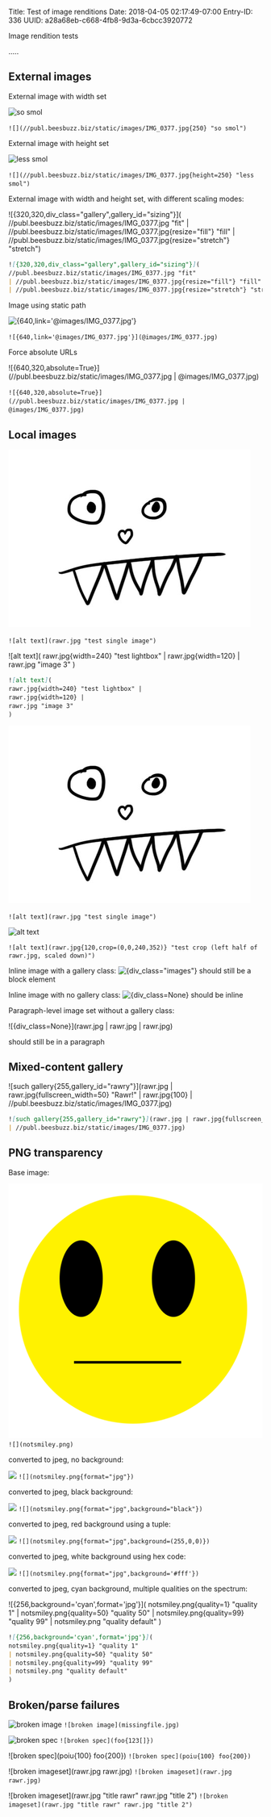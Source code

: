 Title: Test of image renditions
Date: 2018-04-05 02:17:49-07:00
Entry-ID: 336
UUID: a28a68eb-c668-4fb8-9d3a-6cbcc3920772

Image rendition tests

.....

## External images

External image with width set

![](//publ.beesbuzz.biz/static/images/IMG_0377.jpg{250} "so smol")

`![](//publ.beesbuzz.biz/static/images/IMG_0377.jpg{250} "so smol")`

External image with height set

![](//publ.beesbuzz.biz/static/images/IMG_0377.jpg{height=250} "less smol")

`![](//publ.beesbuzz.biz/static/images/IMG_0377.jpg{height=250} "less smol")`

External image with width and height set, with different scaling modes:

![{320,320,div_class="gallery",gallery_id="sizing"}](
//publ.beesbuzz.biz/static/images/IMG_0377.jpg "fit"
| //publ.beesbuzz.biz/static/images/IMG_0377.jpg{resize="fill"} "fill"
| //publ.beesbuzz.biz/static/images/IMG_0377.jpg{resize="stretch"} "stretch")

```markdown
![{320,320,div_class="gallery",gallery_id="sizing"}](
//publ.beesbuzz.biz/static/images/IMG_0377.jpg "fit"
| //publ.beesbuzz.biz/static/images/IMG_0377.jpg{resize="fill"} "fill"
| //publ.beesbuzz.biz/static/images/IMG_0377.jpg{resize="stretch"} "stretch")
```

Image using static path

![{640,link='@images/IMG_0377.jpg'}](@images/IMG_0377.jpg)

`![{640,link='@images/IMG_0377.jpg'}](@images/IMG_0377.jpg)`


Force absolute URLs

![{640,320,absolute=True}](//publ.beesbuzz.biz/static/images/IMG_0377.jpg | @images/IMG_0377.jpg)

`![{640,320,absolute=True}](//publ.beesbuzz.biz/static/images/IMG_0377.jpg | @images/IMG_0377.jpg)`


## Local images

![alt text](rawr.jpg "test single image")

`![alt text](rawr.jpg "test single image")`

![alt text](
rawr.jpg{width=240} "test lightbox" |
rawr.jpg{width=120} |
rawr.jpg "image 3"
)

```markdown
![alt text](
rawr.jpg{width=240} "test lightbox" |
rawr.jpg{width=120} |
rawr.jpg "image 3"
)
```

![alt text](rawr.jpg "test single image")

`![alt text](rawr.jpg "test single image")`

![alt text](rawr.jpg{120,crop=(0,0,240,352)} "test crop (left half of rawr.jpg, scaled down)")

```
![alt text](rawr.jpg{120,crop=(0,0,240,352)} "test crop (left half of rawr.jpg, scaled down)")
```


Inline image with a gallery class: ![{div_class="images"}](rawr.jpg{32,32}) should still be a block element

Inline image with no gallery class: ![{div_class=None}](rawr.jpg{32,32}) should be inline

Paragraph-level image set without a gallery class:

![{div_class=None}](rawr.jpg
| rawr.jpg
| rawr.jpg)

should still be in a paragraph

## Mixed-content gallery

![such gallery{255,gallery_id="rawry"}](rawr.jpg
| rawr.jpg{fullscreen_width=50} "Rawr!"
| rawr.jpg{100}
| //publ.beesbuzz.biz/static/images/IMG_0377.jpg)

```markdown
![such gallery{255,gallery_id="rawry"}](rawr.jpg | rawr.jpg{fullscreen_width=50} "Rawr!" | rawr.jpg{100}
| //publ.beesbuzz.biz/static/images/IMG_0377.jpg)
```

## PNG transparency

Base image:

![](notsmiley.png) `![](notsmiley.png)`

converted to jpeg, no background:

![](notsmiley.png{format="jpg"}) `![](notsmiley.png{format="jpg"})`

converted to jpeg, black background:

![](notsmiley.png{format="jpg",background="black"}) `![](notsmiley.png{format="jpg",background="black"})`


converted to jpeg, red background using a tuple:

![](notsmiley.png{format="jpg",background=(255,0,0)}) `![](notsmiley.png{format="jpg",background=(255,0,0)})`

converted to jpeg, white background using hex code:

![](notsmiley.png{format="jpg",background='#fff'}) `![](notsmiley.png{format="jpg",background='#fff'})`


converted to jpeg, cyan background, multiple qualities on the spectrum:

![{256,background='cyan',format='jpg'}](
notsmiley.png{quality=1} "quality 1"
| notsmiley.png{quality=50} "quality 50"
| notsmiley.png{quality=99} "quality 99"
| notsmiley.png "quality default"
)

```markdown
![{256,background='cyan',format='jpg'}](
notsmiley.png{quality=1} "quality 1"
| notsmiley.png{quality=50} "quality 50"
| notsmiley.png{quality=99} "quality 99"
| notsmiley.png "quality default"
)
```

## Broken/parse failures

![broken image](missingfile.jpg)
`![broken image](missingfile.jpg)`


![broken spec](foo{123[]})
`![broken spec](foo{123[]})`

![broken spec](poiu{100} foo{200})
`![broken spec](poiu{100} foo{200})`

![broken imageset](rawr.jpg rawr.jpg)
`![broken imageset](rawr.jpg rawr.jpg)`

![broken imageset](rawr.jpg "title rawr" rawr.jpg "title 2")
`![broken imageset](rawr.jpg "title rawr" rawr.jpg "title 2")`
